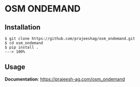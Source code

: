 # OSM ONDEMAND 

## Installation

<!--termynal-->

```console
$ git clone https://github.com/prajeeshag/osm_ondemand.git
$ cd osm_ondemand
$ pip install .
---> 100%
```

## Usage
**Documentation**: https://prajeesh-ag.com/osm_ondemand
